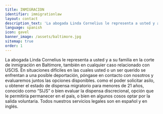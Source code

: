 ```yaml
---
title: INMIGRACION
identifier: immigrationlaw
layout: contact
description_text: 'La abogada Linda Cornelius le representa a usted y a su familia en la corte de inmigración en Baltimore, también en cualquier caso relacionado con USCIS.'
language: spanish
icon: gavel
banner_image: /assets/baltimore.jpg
sitemap: true
order: 1
---
```



La abogada Linda Cornelius le representa a usted y a su familia en la corte de inmigraci&oacute;n en Baltimore, tambi&eacute;n en cualquier caso relacionado con USCIS. En situaciones dif&iacute;ciles en las cuales usted o un ser querido se enfrentan a una posible deportaci&oacute;n, p&oacute;ngase en contacto con nosotros y evaluaremos juntos las opciones disponibles. como el poder solicitar asilo, u obtener el estado de dispensa migratorio para menores de 21 a&ntilde;os, conocido como “SIJS” o bien evaluar la dispensa discrecional, opci&oacute;n que le permitir&iacute;a permanecer en el pa&iacute;s, o bien en algunos cosos optar por la salida voluntaria. Todos nuestros servicios legales son en espa&ntilde;ol y en ingl&eacute;s.